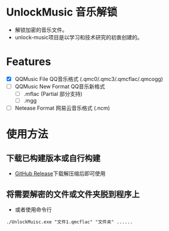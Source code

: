 # UnlockMusic 音乐解锁
- 解锁加密的音乐文件。
- unlock-music项目是以学习和技术研究的初衷创建的。

# Features
- [x] QQMusic File QQ音乐格式 (.qmc0/.qmc3/.qmcflac/.qmcogg)
- [ ] QQMusic New Format QQ音乐新格式
    - [ ] .mflac (Partial 部分支持)
    - [ ] .mgg
- [ ] Netease Format 网易云音乐格式 (.ncm)

# 使用方法
## 下载已构建版本或自行构建
- [GitHub Release](https://github.com/Kcass774/UnlockMusic/releases/latest)下载解压缩后即可使用
## 将需要解密的文件或文件夹脱到程序上
- 或者使用命令行
```
./UnlockMuisc.exe "文件1.qmcflac" "文件夹" ......
```